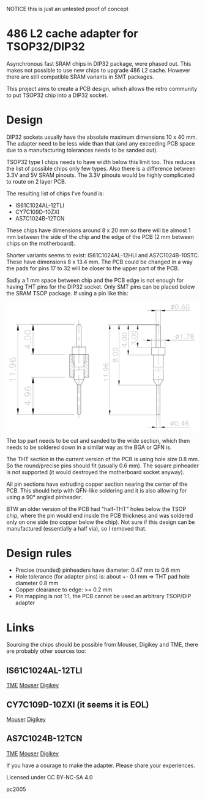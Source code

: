 NOTICE this is just an untested proof of concept

# 486 L2 cache adapter for TSOP32/DIP32

Asynchronous fast SRAM chips in DIP32 package, were phased out. This makes not possible to use new chips to upgrade 486 L2 cache. However there are still compatible SRAM variants in SMT packages.

This project aims to create a PCB design, which allows the retro community to put TSOP32 chip into a DIP32 socket.

# Design

DIP32 sockets usually have the absolute maximum dimensions 10 x 40 mm. The adapter need to be less wide than that (and any exceeding PCB space due to a manufacturing tolerances needs to be sanded out).

TSOP32 type I chips needs to have width below this limit too. This reduces the list of possible chips only few types. Also there is a difference between 3.3V and 5V SRAM pinouts. The 3.3V pinouts would be highly complicated to route on 2 layer PCB.

The resulting list of chips I've found is:

* IS61C1024AL-12TLI
* CY7C109D-10ZXI
* AS7C1024B-12TCN

These chips have dimensions around 8 x 20 mm so there will be almost 1 mm between the side of the chip and the edge of the PCB (2 mm between chips on the motherboard).

Shorter variants seems to exist: IS61C1024AL-12HLI and AS7C1024B-10STC. These have dimensions 8 x 13.4 mm. The PCB could be changed in a way the pads for pins 17 to 32 will be closer to the upper part of the PCB.

Sadly a 1 mm space between chip and the PCB edge is not enough for having THT pins for the DIP32 socket. Only SMT pins can be placed below the SRAM TSOP package. If using a pin like this:

![pinheader](pinheader.png)

The top part needs to be cut and sanded to the wide section, which then needs to be soldered down in a similar way as the BGA or QFN is.

The THT section in the current version of the PCB is using hole size 0.8 mm. So the round/precise pins should fit (usually 0.6 mm). The square pinheader is not supported (it would destroyed the motherboard socket anyway).

All pin sections have extruding copper section nearing the center of the PCB. This should help with QFN-like soldering and it is also allowing for using a 90° angled pinheader.

BTW an older version of the PCB had "half-THT" holes below the TSOP chip, where the pin would end inside the PCB thickness and was soldered only on one side (no copper below the chip). Not sure if this design can be manufactured (essentially a half via), so I removed that.

# Design rules

* Precise (rounded) pinheaders have diameter: 0.47 mm to 0.6 mm
* Hole tolerance (for adapter pins) is: about +- 0.1 mm => THT pad hole diameter 0.8 mm
* Copper clearance to edge: >= 0.2 mm
* Pin mapping is not 1:1, the PCB cannot be used an arbitrary TSOP/DIP adapter

# Links

Sourcing the chips should be possible from Mouser, Digikey and TME, there are probably other sources too:

## IS61C1024AL-12TLI

[TME](https://www.tme.eu/cz/en/details/is61c1024al-12tli/parallel-sram-memories-integ-circ/issi/)
[Mouser](https://eu.mouser.com/ProductDetail/ISSI/IS61C1024AL-12TLI?qs=YdQ7Kj7W0bxK0kzoprU3Cw%3D%3D)
[Digikey](https://www.digikey.com/en/products/detail/issi-integrated-silicon-solution-inc/IS61C1024AL-12TLI/1557110)

## CY7C109D-10ZXI (it seems it is EOL)

[Mouser](https://eu.mouser.com/ProductDetail/Infineon-Technologies/CY7C109D-10ZXI?qs=QxhBKGBQLiLnC0p%252BIVeZeA%3D%3D)
[Digikey](https://www.digikey.com/en/products/detail/infineon-technologies/CY7C109D-10ZXI/1640242)

## AS7C1024B-12TCN

[TME](https://www.tme.eu/cz/en/details/as7c1024b-12tcn/parallel-sram-memories-integ-circ/alliance-memory/)
[Mouser](https://eu.mouser.com/ProductDetail/Alliance-Memory/AS7C1024B-12TCN?qs=E5c5%252Bmu3i39p9b7hUnTiBw%3D%3D)
[Digikey](https://www.digikey.com/en/products/detail/alliance-memory-inc/AS7C1024B-12TCN/4234602)

If you have a courage to make the adapter. Please share your experiences.

Licensed under CC BY-NC-SA 4.0

pc2005

